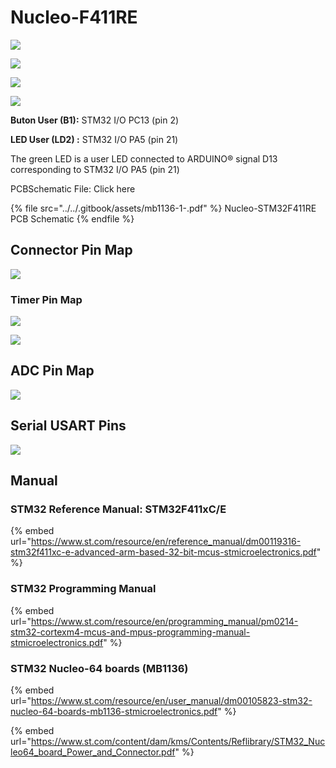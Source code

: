 # Nucleo-F411RE

![](<../../.gitbook/assets/image (13).png>)

![](../../.gitbook/assets/image.png)

![](<../../.gitbook/assets/image (31).png>)

![](<../../.gitbook/assets/image (54).png>)

**Buton User (B1):** STM32 I/O PC13 (pin 2)

**LED User (LD2) :** STM32 I/O PA5 (pin 21)

The green LED is a user LED connected to ARDUINO® signal D13 corresponding to STM32 I/O PA5 (pin 21)

PCBSchematic File: Click here

{% file src="../../.gitbook/assets/mb1136-1-.pdf" %}
Nucleo-STM32F411RE PCB Schematic
{% endfile %}

## Connector Pin Map

![](<../../.gitbook/assets/image (99).png>)

### Timer Pin Map

![](<../../.gitbook/assets/image (56).png>)

![](<../../.gitbook/assets/image (113) (1) (1).png>)

## ADC Pin Map

![](<../../.gitbook/assets/image (98).png>)

## Serial USART Pins

![](<../../.gitbook/assets/image (101).png>)

## Manual

### STM32 Reference Manual: STM32F411xC/E

{% embed url="https://www.st.com/resource/en/reference_manual/dm00119316-stm32f411xc-e-advanced-arm-based-32-bit-mcus-stmicroelectronics.pdf" %}

### STM32 Programming Manual

{% embed url="https://www.st.com/resource/en/programming_manual/pm0214-stm32-cortexm4-mcus-and-mpus-programming-manual-stmicroelectronics.pdf" %}

### STM32 Nucleo-64 boards (MB1136)

{% embed url="https://www.st.com/resource/en/user_manual/dm00105823-stm32-nucleo-64-boards-mb1136-stmicroelectronics.pdf" %}

{% embed url="https://www.st.com/content/dam/kms/Contents/Reflibrary/STM32_Nucleo64_board_Power_and_Connector.pdf" %}
